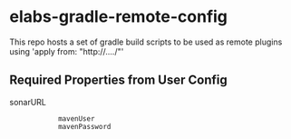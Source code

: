 # elabs-gradle-remote-config
This repo hosts a set of gradle build scripts to be used as remote plugins using 'apply from: "http://..../"'




## Required Properties from User Config

sonarURL


				mavenUser
				mavenPassword
